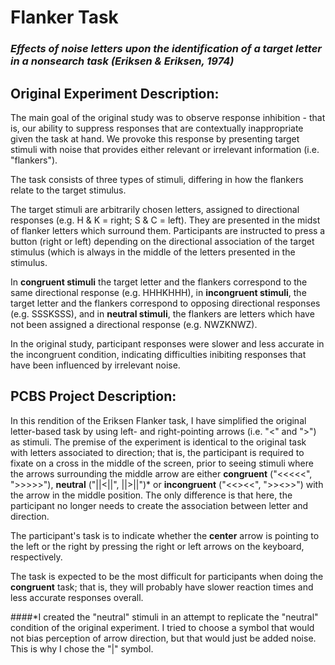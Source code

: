 # Flanker Task
### *Effects of noise letters upon the identification of a target letter in a nonsearch task (Eriksen & Eriksen, 1974)*

## Original Experiment Description: 

The main goal of the original study was to observe response inhibition - that is, our ability to suppress responses that are contextually inappropriate given the task at hand. We provoke this response by presenting target stimuli with noise that provides either relevant or irrelevant information (i.e. "flankers"). 

The task consists of three types of stimuli, differing in how the flankers relate to the target stimulus. 

The target stimuli are arbitrarily chosen letters, assigned to directional responses (e.g. H & K = right; S & C = left). They are presented in the midst of flanker letters which surround them. Participants are instructed to press a button (right or left) depending on the directional association of the target stimulus (which is always in the middle of the letters presented in the stimulus. 

In **congruent stimuli** the target letter and the flankers correspond to the same directional response (e.g. HHHKHHH), in **incongruent stimuli**, the target letter and the flankers correspond to opposing directional responses (e.g. SSSKSSS), and in **neutral stimuli**, the flankers are letters which have not been assigned a directional response (e.g. NWZKNWZ). 

In the original study, participant responses were slower and less accurate in the incongruent condition, indicating difficulties inibiting responses that have been influenced by irrelevant noise. 

## PCBS Project Description: 

In this rendition of the Eriksen Flanker task, I have simplified the original letter-based task by using left- and right-pointing arrows (i.e. "<" and ">") as stimuli. The premise of the experiment is identical to the original task with letters associated to direction; that is, the participant is required to fixate on a cross in the middle of the screen, prior to seeing stimuli where the arrows surrounding the middle arrow are either **congruent** ("<<<<<", ">>>>>"), **neutral** ("||<||", ||>||")* or **incongruent** ("<<><<", ">><>>") with the arrow in the middle position. The only difference is that here, the participant no longer needs to create the association between letter and direction.

The participant's task is to indicate whether the **center** arrow is pointing to the left or the right by pressing the right or left arrows on the keyboard, respectively.  

The task is expected to be the most difficult for participants when doing the **congruent** task; that is, they will probably have slower reaction times and less accurate responses overall. 

####*I created the "neutral" stimuli in an attempt to replicate the "neutral" condition of the original experiment. I tried to choose a symbol that would not bias perception of arrow direction, but that would just be added noise. This is why I chose the "|" symbol. 
